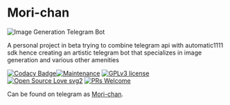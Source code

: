 # Mori-chan
![Image Generation Telegram Bot](https://te.legra.ph/file/14fb05ccbdd6cab4cae47.jpg)

A personal project in beta trying to combine telegram api with automatic1111 sdk hence creating an artistic telegram bot that specializes in image generation and various other amenities

[![Codacy Badge](https://app.codacy.com/project/badge/Grade/729d680436084e0a9cb16f0e875dc097)](https://www.codacy.com/gh/thetrueheavensequap/Mori-chan/dashboard?utm_source=github.com&amp;utm_medium=referral&amp;utm_content=thetrueheavensequal/Mori-chan&amp;utm_campaign=Badge_Grade_Settings)[![Maintenance](https://img.shields.io/badge/Maintained%3F-yes-green.svg)](https://github.com/thetrueheavensequal/Mori-chan/graphs/commit-activity) [![GPLv3 license](https://img.shields.io/badge/License-GPLv3-blue.svg)](https://perso.crans.org/besson/LICENSE.html) [![Open Source Love svg2](https://badges.frapsoft.com/os/v2/open-source.svg?v=103)](https://github.com/ellerbrock/open-source-badges/) [![PRs Welcome](https://img.shields.io/badge/PRs-welcome-brightgreen.svg?style=flat-square)](https://makeapullrequest.com)


Can be found on telegram as [Mori-chan](http://t.me/MorichanBot).

